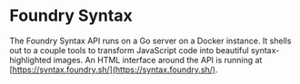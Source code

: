 # Foundry Syntax

The Foundry Syntax API runs on a Go server on a Docker instance. It shells out to a couple tools to transform JavaScript code into beautiful syntax-highlighted images.
An HTML interface around the API is running at [https://syntax.foundry.sh/](https://syntax.foundry.sh/).
